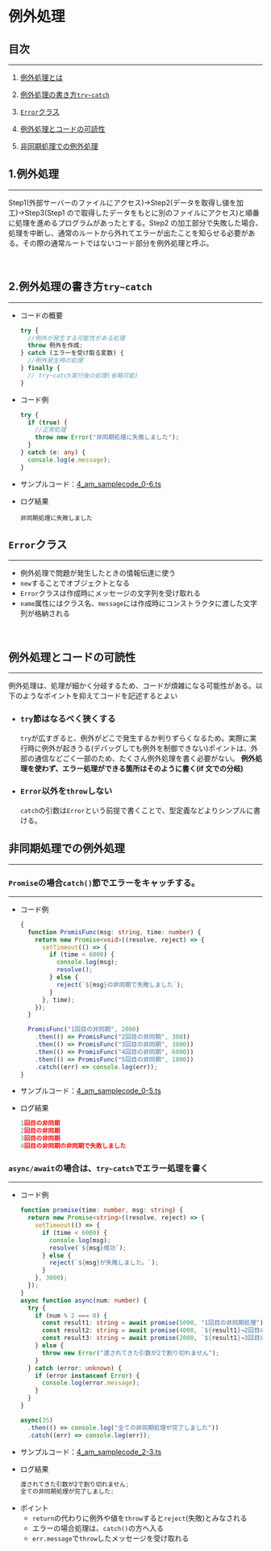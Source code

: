 # 例外処理

## 目次

---

1. [例外処理とは](#anchor1)

1. [例外処理の書き方`try~catch`](#anchor2)

1. [`Error`クラス](#anchor3)

1. [例外処理とコードの可読性](#anchor4)

1. [非同期処理での例外処理](#anchor5)

<div style="page-break-before:always"></div>

<a id="anchor1"></a>

## 1.例外処理

---

Step1(外部サーバーのファイルにアクセス)→Step2(データを取得し値を加工)→Step3(Step1 ので取得したデータをもとに別のファイルにアクセス)と順番に処理を進めるプログラムがあったとする。Step2 の加工部分で失敗した場合、処理を中断し、通常のルートから外れてエラーが出たことを知らせる必要がある。その際の通常ルートではないコード部分を例外処理と呼ぶ。

<br>

<a id="anchor2"></a>

## 2.例外処理の書き方`try~catch`

---

- コードの概要

  ```typescript
  try {
    //例外が発生する可能性がある処理
    throw 例外を作成;
  } catch (エラーを受け取る変数) {
    //例外発生時の処理
  } finally {
    // try~catch実行後の処理(省略可能)
  }
  ```

- コード例

  ```typescript
  try {
    if (true) {
      //正常処理
      throw new Error("非同期処理に失敗しました");
    }
  } catch (e: any) {
    console.log(e.message);
  }
  ```

- サンプルコード：[4_am_samplecode_0-6.ts](../TypeScript_Sample_Code/4_am_pm/src/4_am_samplecode_0-6.ts)

- ログ結果

  ```typesctipt
  非同期処理に失敗しました
  ```

<div style="page-break-before:always"></div>

<a id="anchor3"></a>

## `Error`クラス

---

- 例外処理で問題が発生したときの情報伝達に使う
- `new`することでオブジェクトとなる
- `Error`クラスは作成時にメッセージの文字列を受け取れる
- `name`属性にはクラス名、`message`には作成時にコンストラクタに渡した文字列が格納される

<br>

<a id="anchor4"></a>

## 例外処理とコードの可読性

---

例外処理は、処理が細かく分岐するため、コードが煩雑になる可能性がある。以下のようなポイントを抑えてコードを記述するとよい

- ### `try`節はなるべく狭くする

  `try`が広すぎると、例外がどこで発生するか判りずらくなるため。実際に実行時に例外が起きうる(デバッグしても例外を制御できない)ポイントは、外部の通信などごく一部のため、たくさん例外処理を書く必要がない。
  **例外処理を使わず、エラー処理ができる箇所はそのように書く(if 文での分岐)**

- ### `Error`以外を`throw`しない
  `catch`の引数は`Error`という前提で書くことで、型定義などよりシンプルに書ける。

<div style="page-break-before:always"></div>

<a id="anchor5"></a>

## 非同期処理での例外処理

---

### `Promise`の場合`catch()`節でエラーをキャッチする。

---

- コード例

  ```typescript
  {
    function PromisFunc(msg: string, time: number) {
      return new Promise<void>((resolve, reject) => {
        setTimeout(() => {
          if (time < 6000) {
            console.log(msg);
            resolve();
          } else {
            reject(`${msg}の非同期で失敗しました`);
          }
        }, time);
      });
    }

    PromisFunc("1回目の非同期", 2000)
      .then(() => PromisFunc("2回目の非同期", 300))
      .then(() => PromisFunc("3回目の非同期", 3000))
      .then(() => PromisFunc("4回目の非同期", 6000))
      .then(() => PromisFunc("5回目の非同期", 1000))
      .catch((err) => console.log(err));
  }
  ```

- サンプルコード：[4_am_samplecode_0-5.ts](../TypeScript_Sample_Code/4_am_pm/src/4_am_samplecode_0-5.ts)

- ログ結果

  ```typescript
  1回目の非同期
  2回目の非同期
  3回目の非同期
  4回目の非同期の非同期で失敗しました
  ```

<div style="page-break-before:always"></div>

### `async/await`の場合は、`try~catch`でエラー処理を書く

---

- コード例

  ```typescript
  function promise(time: number, msg: string) {
    return new Promise<string>((resolve, reject) => {
      setTimeout(() => {
        if (time < 6000) {
          console.log(msg);
          resolve(`${msg}成功`);
        } else {
          reject(`${msg}が失敗しました。`);
        }
      }, 3000);
    });
  }
  async function async(num: number) {
    try {
      if (num % 2 === 0) {
        const result1: string = await promise(5000, "1回目の非同期処理");
        const result2: string = await promise(4000, `${result1}→2回目の非同期処理`);
        const result3: string = await promise(2000, `${result1}→3回目の非同期処理`);
      } else {
        throw new Error("渡されてきた引数が2で割り切れません");
      }
    } catch (error: unknown) {
      if (error instanceof Error) {
        console.log(error.message);
      }
    }
  }

  async(35)
    .then(() => console.log("全ての非同期処理が完了しました"))
    .catch((err) => console.log(err));
  ```

- サンプルコード：[4_am_samplecode_2-3.ts](../TypeScript_Sample_Code/4_am_pm/src/4_am_samplecode_2-3.ts)

- ログ結果

  ```typescript
  渡されてきた引数が2で割り切れません;
  全ての非同期処理が完了しました;
  ```

<div style="page-break-before:always"></div>

- ポイント
  - `return`の代わりに例外や値を`throw`すると`reject`(失敗)とみなされる
  - エラーの場合処理は、`catch()`の方へ入る
  - `err.message`で`throw`したメッセージを受け取れる
